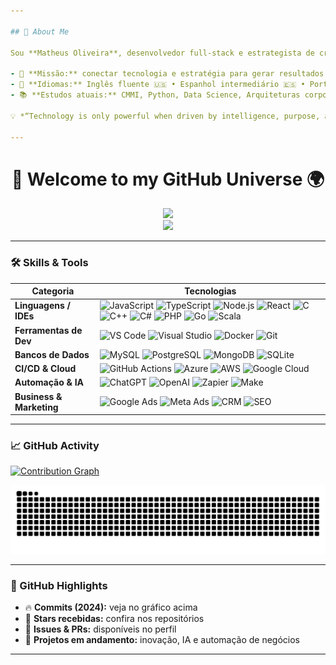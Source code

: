 ```yaml
---

## 🌟 About Me

Sou **Matheus Oliveira**, desenvolvedor full-stack e estrategista de crescimento digital, com mais de **4 anos de projetos práticos em tecnologia, marketing e automação**.  

- 🎯 **Missão:** conectar tecnologia e estratégia para gerar resultados exponenciais  
- 💬 **Idiomas:** Inglês fluente 🇺🇸 • Espanhol intermediário 🇪🇸 • Português nativo 🇧🇷  
- 📚 **Estudos atuais:** CMMI, Python, Data Science, Arquiteturas corporativas de IA  

💡 *“Technology is only powerful when driven by intelligence, purpose, and creativity.” — Matheus Oliveira*

---
```


<h1 align="center">🚀 Welcome to my GitHub Universe 🌍</h1>

<div align="center">
  <img src="https://github-readme-stats.vercel.app/api/top-langs/?username=eumatoliveira&layout=compact&theme=tokyonight&hide_border=true" width="400"/> <br>
  <img src="https://github-readme-stats.vercel.app/api?username=eumatoliveira&show_icons=true&theme=tokyonight&hide_border=true&hide_title=true" width="400"/> 
</div>

---

### 🛠 Skills & Tools

| **Categoria**             | **Tecnologias** |
|----------------------------|----------------|
| **Linguagens / IDEs**     | ![JavaScript](https://img.shields.io/badge/-JavaScript-F7DF1E?style=flat&logo=JavaScript&logoColor=black) ![TypeScript](https://img.shields.io/badge/-TypeScript-3178C6?style=flat&logo=TypeScript&logoColor=white) ![Node.js](https://img.shields.io/badge/-Node.js-339933?style=flat&logo=node.js&logoColor=white) ![React](https://img.shields.io/badge/-React-61DAFB?style=flat&logo=React&logoColor=black) ![C](https://img.shields.io/badge/-C-00599C?style=flat&logo=C&logoColor=white) ![C++](https://img.shields.io/badge/-C++-00599C?style=flat&logo=C%2B%2B&logoColor=white) ![C#](https://img.shields.io/badge/-C%23-239120?style=flat&logo=C-Sharp&logoColor=white) ![PHP](https://img.shields.io/badge/-PHP-777BB4?style=flat&logo=PHP&logoColor=white) ![Go](https://img.shields.io/badge/-Go-00ADD8?style=flat&logo=Go&logoColor=white) ![Scala](https://img.shields.io/badge/-Scala-DC322F?style=flat&logo=Scala&logoColor=white) |
| **Ferramentas de Dev**     | ![VS Code](https://img.shields.io/badge/-VS%20Code-007ACC?style=flat&logo=visual-studio-code&logoColor=white) ![Visual Studio](https://img.shields.io/badge/-Visual%20Studio-5C2D91?style=flat&logo=Visual-Studio&logoColor=white) ![Docker](https://img.shields.io/badge/-Docker-2496ED?style=flat&logo=Docker&logoColor=white) ![Git](https://img.shields.io/badge/-Git-F05032?style=flat&logo=git&logoColor=white) |
| **Bancos de Dados**        | ![MySQL](https://img.shields.io/badge/-MySQL-4479A1?style=flat&logo=MySQL&logoColor=white) ![PostgreSQL](https://img.shields.io/badge/-PostgreSQL-336791?style=flat&logo=PostgreSQL&logoColor=white) ![MongoDB](https://img.shields.io/badge/-MongoDB-47A248?style=flat&logo=MongoDB&logoColor=white) ![SQLite](https://img.shields.io/badge/-SQLite-003B57?style=flat&logo=SQLite&logoColor=white) |
| **CI/CD & Cloud**          | ![GitHub Actions](https://img.shields.io/badge/-GitHub%20Actions-2088FF?style=flat&logo=GitHub-Actions&logoColor=white) ![Azure](https://img.shields.io/badge/-Azure-0078D4?style=flat&logo=Microsoft-Azure&logoColor=white) ![AWS](https://img.shields.io/badge/-AWS-232F3E?style=flat&logo=Amazon-AWS&logoColor=white) ![Google Cloud](https://img.shields.io/badge/-Google%20Cloud-4285F4?style=flat&logo=Google-Cloud&logoColor=white) |
| **Automação & IA**         | ![ChatGPT](https://img.shields.io/badge/-ChatGPT-444444?style=flat&logo=ChatGPT) ![OpenAI](https://img.shields.io/badge/-OpenAI-412991?style=flat&logo=OpenAI&logoColor=white) ![Zapier](https://img.shields.io/badge/-Zapier-FF4A00?style=flat&logo=Zapier&logoColor=white) ![Make](https://img.shields.io/badge/-Make-5E60CE?style=flat&logo=Make&logoColor=white) |
| **Business & Marketing**   | ![Google Ads](https://img.shields.io/badge/-Google%20Ads-4285F4?style=flat&logo=Google-Ads&logoColor=white) ![Meta Ads](https://img.shields.io/badge/-Meta%20Ads-1877F2?style=flat&logo=Facebook&logoColor=white) ![CRM](https://img.shields.io/badge/-CRM-00A859?style=flat&logo=Salesforce&logoColor=white) ![SEO](https://img.shields.io/badge/-SEO-4CAF50?style=flat&logo=Google-Analytics&logoColor=white) |

---

### 📈 GitHub Activity

[![Contribution Graph](https://github-readme-activity-graph.vercel.app/graph?username=eumatoliveira&theme=tokyo-night)](https://github.com/Ashutosh00710/github-readme-activity-graph)

![GitHub Contribution Snake](https://raw.githubusercontent.com/BEPb/BEPb/output/github-contribution-grid-snake.svg)

---

### 📌 GitHub Highlights

- 🔥 **Commits (2024):** veja no gráfico acima  
- 🌟 **Stars recebidas:** confira nos repositórios  
- 🧩 **Issues & PRs:** disponíveis no perfil  
- 💼 **Projetos em andamento:** inovação, IA e automação de negócios

---

